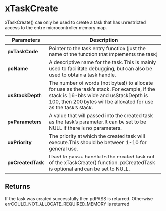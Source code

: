 # xTaskCreate

xTaskCreate() can only be used to create a task that has unrestricted access to the entire microcontroller memory map.

Parameters | Description
--- | --- 
**pvTaskCode** | Pointer to the task entry function (just the name of the function that implements the task)
**pcName** | A descriptive name for the task. This is mainly used to facilitate debugging, but can also be used to obtain a task handle.
**usStackDepth**|The number of words (not bytes!) to allocate for use as the task’s stack. For example, if the stack is 16-bits wide and usStackDepth is 100, then 200 bytes will be allocated for use as the task’s stack.
**pvParameters**|A value that will passed into the created task as the task’s parameter.It can be set to be NULL if there is no parameters.
**uxPriority**|The priority at which the created task will execute.This should be between 1-10 for general use.
**pxCreatedTask**|Used to pass a handle to the created task out of the xTaskCreate() function. pxCreatedTask is optional and can be set to NULL.

## **Returns**
If the task was created successfully then pdPASS is returned. Otherwise errCOULD_NOT_ALLOCATE_REQUIRED_MEMORY is returned
            
